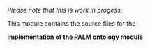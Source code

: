 *Please note that this is work in progess.*

This module contains the source files for the

**Implementation of the PALM ontology module**